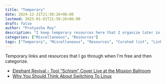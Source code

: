 ```yaml
---
title: "Temporary"
date: 2024-12-31T21:50:26+06:00
lastmod: 2025-01-01T21:50:26+06:00
draft: false
author: "Protyasha Roy"
description: "I keep temporary resources here that I organize later in a specific category."
categories: ["Miscellaneous", "Resources"]
tags: ["Temporary", "Miscellaneous", "Resources", "Curated list", "Links", "References"]
---
```

Temporary links and resources that I go through when I'm free and then categorize.

- [Elephant Revival - Tool “Schism” Cover Live at the Mission Ballroom](https://www.youtube.com/watch?v=uDT1tniPD2Q)
- [Why You Should Think About Switching To Linux](https://youtu.be/v-Cy7eZj-YI)
